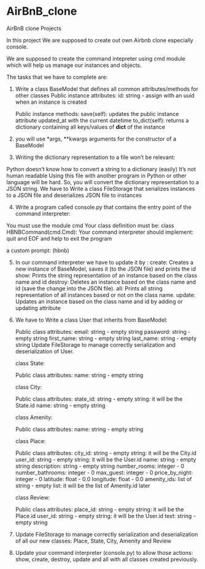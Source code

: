 # AirBnB_clone
AirBnB clone Projects

In this project We are supposed to create out own Airbnb clone especially console.

We are supposed to create the command intepreter using cmd module which will help us manage
our instances and objects.

The tasks that we have to complete are:

1. Write a class BaseModel that defines all common attributes/methods for other classes
	Public instance attributes:
	id: string - assign with an uuid when an instance is created

	Public instance methods:
	save(self): updates the public instance attribute updated_at with the current datetime
	to_dict(self): returns a dictionary containing all keys/values of __dict__ of the instance

2. you will use *args, **kwargs arguments for the constructor of a BaseModel

3. Writing the dictionary representation to a file won’t be relevant:

Python doesn’t know how to convert a string to a dictionary (easily)
It’s not human readable
Using this file with another program in Python or other language will be hard.
So, you will convert the dictionary representation to a JSON string.
	We have to Write a class FileStorage that serializes instances to
	a JSON file and deserializes JSON file to instances

4. Write a program called console.py that contains the entry point of the command interpreter:

You must use the module cmd
Your class definition must be: class HBNBCommand(cmd.Cmd):
Your command interpreter should implement:
quit and EOF and help to exit the program

a custom prompt: (hbnb)

5. In our command interpreter we have to update it by :
	create: Creates a new instance of BaseModel, saves it (to the JSON file) and prints the id
	show: Prints the string representation of an instance based on the class name and id
	destroy: Deletes an instance based on the class name and id (save the change into the JSON file).
	all: Prints all string representation of all instances based or not on the class name.
	update: Updates an instance based on the class name and id by adding or updating attribute

6. We have to Write a class User that inherits from BaseModel:

	Public class attributes:
	email: string - empty string
	password: string - empty string
	first_name: string - empty string
	last_name: string - empty string
	Update FileStorage to manage correctly serialization and deserialization of User.

	class State:
	
	Public class attributes:
	name: string - empty string

	class City:

	Public class attributes:
	state_id: string - empty string: it will be the State.id
	name: string - empty string

	class Amenity:

	Public class attributes:
	name: string - empty string

	class Place:

	Public class attributes:
	city_id: string - empty string: it will be the City.id
	user_id: string - empty string: it will be the User.id
	name: string - empty string
	description: string - empty string
	number_rooms: integer - 0
	number_bathrooms: integer - 0
	max_guest: integer - 0
	price_by_night: integer - 0
	latitude: float - 0.0
	longitude: float - 0.0
	amenity_ids: list of string - empty list: it will be the list of Amenity.id later

	class Review:

	Public class attributes:
	place_id: string - empty string: it will be the Place.id
	user_id: string - empty string: it will be the User.id
	text: string - empty string


7. Update FileStorage to manage correctly serialization and deserialization of all our new classes: Place, State, City, Amenity and Review

8. Update your command interpreter (console.py) to allow those actions: show, create, destroy, update and all with all classes created previously.
